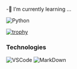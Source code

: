 
<!--**GRMiguelAngel/GRMiguelAngel** is a ✨ _special_ ✨ repository because its `README.md` (this file) appears on your GitHub profile. -->


-🌱 I’m currently learning ...

![Python](https://img.shields.io/badge/Python-14354C?style=for-the-badge&logo=python&logoColor=white)

[![trophy](https://github-profile-trophy.vercel.app/?username=GRMiguelAngel)](https://github.com/ryo-ma/github-profile-trophy)

### Technologies

![VSCode](https://upload.wikimedia.org/wikipedia/commons/thumb/9/9a/Visual_Studio_Code_1.35_icon.svg/2048px-Visual_Studio_Code_1.35_icon.svg.png)
![MarkDown](https://img.shields.io/badge/Markdown-000000?style=for-the-badge&logo=markdown&logoColor=white)

